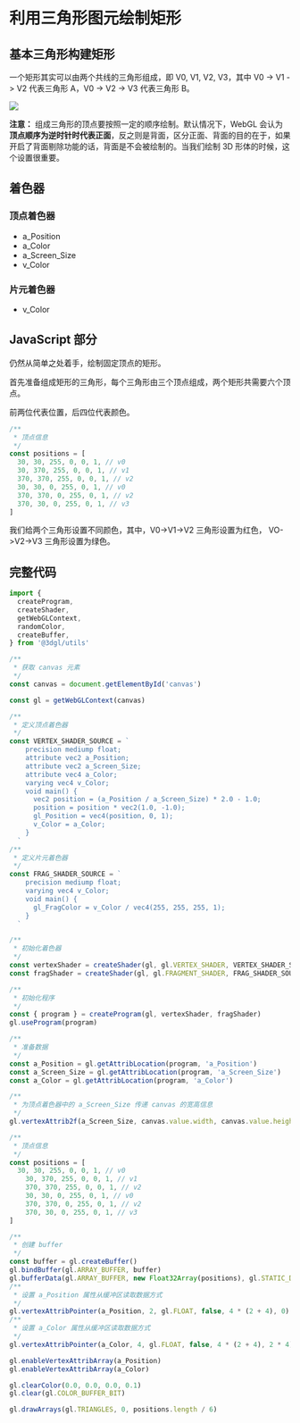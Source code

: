 # 利用三角形图元绘制矩形

## 基本三角形构建矩形

一个矩形其实可以由两个共线的三角形组成，即 V0, V1, V2, V3，其中 V0 -> V1 -> V2 代表三角形 A，V0 -> V2 -> V3 代表三角形 B。

![](https://p1-jj.byteimg.com/tos-cn-i-t2oaga2asx/gold-user-assets/2018/9/11/165c77b134803832~tplv-t2oaga2asx-watermark.awebp)

**注意：** 组成三角形的顶点要按照一定的顺序绘制。默认情况下，WebGL 会认为**顶点顺序为逆时针时代表正面**，反之则是背面，区分正面、背面的目的在于，如果开启了背面剔除功能的话，背面是不会被绘制的。当我们绘制 3D 形体的时候，这个设置很重要。

## 着色器

### 顶点着色器

- a_Position
- a_Color
- a_Screen_Size
- v_Color

### 片元着色器

- v_Color

## JavaScript 部分

仍然从简单之处着手，绘制固定顶点的矩形。

首先准备组成矩形的三角形，每个三角形由三个顶点组成，两个矩形共需要六个顶点。

前两位代表位置，后四位代表颜色。

```js
/**
 * 顶点信息
 */
const positions = [
  30, 30, 255, 0, 0, 1, // v0
  30, 370, 255, 0, 0, 1, // v1
  370, 370, 255, 0, 0, 1, // v2
  30, 30, 0, 255, 0, 1, // v0
  370, 370, 0, 255, 0, 1, // v2
  370, 30, 0, 255, 0, 1, // v3
]
```

我们给两个三角形设置不同颜色，其中，V0->V1->V2 三角形设置为红色， VO->V2->V3 三角形设置为绿色。

## 完整代码

```js
import {
  createProgram,
  createShader,
  getWebGLContext,
  randomColor,
  createBuffer,
} from '@3dgl/utils'

/**
 * 获取 canvas 元素
 */
const canvas = document.getElementById('canvas')

const gl = getWebGLContext(canvas)

/**
 * 定义顶点着色器
 */
const VERTEX_SHADER_SOURCE = `
    precision mediump float;
    attribute vec2 a_Position;
    attribute vec2 a_Screen_Size;
    attribute vec4 a_Color;
    varying vec4 v_Color;
    void main() {
      vec2 position = (a_Position / a_Screen_Size) * 2.0 - 1.0;
      position = position * vec2(1.0, -1.0);
      gl_Position = vec4(position, 0, 1);
      v_Color = a_Color;
    }
  `
/**
 * 定义片元着色器
 */
const FRAG_SHADER_SOURCE = `
    precision mediump float;
    varying vec4 v_Color;
    void main() {
      gl_FragColor = v_Color / vec4(255, 255, 255, 1);
    }
  `

/**
 * 初始化着色器
 */
const vertexShader = createShader(gl, gl.VERTEX_SHADER, VERTEX_SHADER_SOURCE)
const fragShader = createShader(gl, gl.FRAGMENT_SHADER, FRAG_SHADER_SOURCE)

/**
 * 初始化程序
 */
const { program } = createProgram(gl, vertexShader, fragShader)
gl.useProgram(program)

/**
 * 准备数据
 */
const a_Position = gl.getAttribLocation(program, 'a_Position')
const a_Screen_Size = gl.getAttribLocation(program, 'a_Screen_Size')
const a_Color = gl.getAttribLocation(program, 'a_Color')

/**
 * 为顶点着色器中的 a_Screen_Size 传递 canvas 的宽高信息
 */
gl.vertexAttrib2f(a_Screen_Size, canvas.value.width, canvas.value.height)

/**
 * 顶点信息
 */
const positions = [
  30, 30, 255, 0, 0, 1, // v0
	30, 370, 255, 0, 0, 1, // v1
	370, 370, 255, 0, 0, 1, // v2
	30, 30, 0, 255, 0, 1, // v0
	370, 370, 0, 255, 0, 1, // v2
	370, 30, 0, 255, 0, 1, // v3
]

/**
 * 创建 buffer
 */
const buffer = gl.createBuffer()
gl.bindBuffer(gl.ARRAY_BUFFER, buffer)
gl.bufferData(gl.ARRAY_BUFFER, new Float32Array(positions), gl.STATIC_DRAW)
/**
 * 设置 a_Position 属性从缓冲区读取数据方式
 */
gl.vertexAttribPointer(a_Position, 2, gl.FLOAT, false, 4 * (2 + 4), 0)
/**
 * 设置 a_Color 属性从缓冲区读取数据方式
 */
gl.vertexAttribPointer(a_Color, 4, gl.FLOAT, false, 4 * (2 + 4), 2 * 4)

gl.enableVertexAttribArray(a_Position)
gl.enableVertexAttribArray(a_Color)

gl.clearColor(0.0, 0.0, 0.0, 0.1)
gl.clear(gl.COLOR_BUFFER_BIT)

gl.drawArrays(gl.TRIANGLES, 0, positions.length / 6)
```
